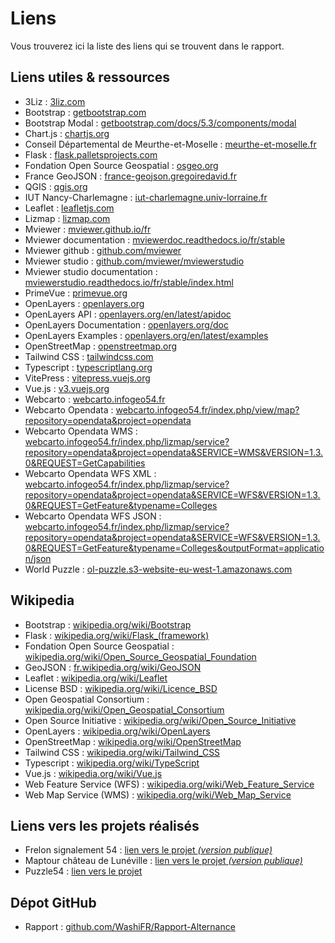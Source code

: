 # Liens

Vous trouverez ici la liste des liens qui se trouvent dans le rapport.

## Liens utiles & ressources

- 3Liz : [3liz.com](https://www.3liz.com/)
- Bootstrap : [getbootstrap.com](https://getbootstrap.com/)
- Bootstrap Modal : [getbootstrap.com/docs/5.3/components/modal](https://getbootstrap.com/docs/5.3/components/modal/)
- Chart.js : [chartjs.org](https://www.chartjs.org/)
- Conseil Départemental de Meurthe-et-Moselle : [meurthe-et-moselle.fr](https://www.meurthe-et-moselle.fr/)
- Flask : [flask.palletsprojects.com](https://flask.palletsprojects.com/)
- Fondation Open Source Geospatial : [osgeo.org](https://www.osgeo.org/)
- France GeoJSON : [france-geojson.gregoiredavid.fr](https://france-geojson.gregoiredavid.fr/)
- QGIS : [qgis.org](https://www.qgis.org/)
- IUT Nancy-Charlemagne : [iut-charlemagne.univ-lorraine.fr](https://iut-charlemagne.univ-lorraine.fr/)
- Leaflet : [leafletjs.com](https://leafletjs.com/)
- Lizmap : [lizmap.com](https://www.lizmap.com/)
- Mviewer : [mviewer.github.io/fr](https://mviewer.github.io/fr/)
- Mviewer documentation : [mviewerdoc.readthedocs.io/fr/stable](https://mviewerdoc.readthedocs.io/fr/stable/)
- Mviewer github : [github.com/mviewer](https://github.com/mviewer)
- Mviewer studio : [github.com/mviewer/mviewerstudio](https://github.com/mviewer/mviewerstudio)
- Mviewer studio documentation : [mviewerstudio.readthedocs.io/fr/stable/index.html](https://mviewerstudio.readthedocs.io/fr/stable/index.html)
- PrimeVue : [primevue.org](https://primevue.org/)
- OpenLayers : [openlayers.org](https://openlayers.org/)
- OpenLayers API : [openlayers.org/en/latest/apidoc](https://openlayers.org/en/latest/apidoc/)
- OpenLayers Documentation : [openlayers.org/doc](https://openlayers.org/doc/)
- OpenLayers Examples : [openlayers.org/en/latest/examples](https://openlayers.org/en/latest/examples/)
- OpenStreetMap : [openstreetmap.org](https://www.openstreetmap.org/)
- Tailwind CSS : [tailwindcss.com](https://tailwindcss.com/)
- Typescript : [typescriptlang.org](https://www.typescriptlang.org/)
- VitePress : [vitepress.vuejs.org](https://vitepress.vuejs.org/)
- Vue.js : [v3.vuejs.org](https://v3.vuejs.org/)
- Webcarto : [webcarto.infogeo54.fr](https://webcarto.infogeo54.fr/)
- Webcarto Opendata : [webcarto.infogeo54.fr/index.php/view/map?repository=opendata&project=opendata](https://webcarto.infogeo54.fr/index.php/view/map?repository=opendata&project=opendata)
- Webcarto Opendata WMS : [webcarto.infogeo54.fr/index.php/lizmap/service?repository=opendata&project=opendata&SERVICE=WMS&VERSION=1.3.0&REQUEST=GetCapabilities](https://webcarto.infogeo54.fr/index.php/lizmap/service?repository=opendata&project=opendata&SERVICE=WMS&VERSION=1.3.0&REQUEST=GetCapabilities)
- Webcarto Opendata WFS XML : [webcarto.infogeo54.fr/index.php/lizmap/service?repository=opendata&project=opendata&SERVICE=WFS&VERSION=1.3.0&REQUEST=GetFeature&typename=Colleges](https://webcarto.infogeo54.fr/index.php/lizmap/service?repository=opendata&project=opendata&SERVICE=WFS&VERSION=1.3.0&REQUEST=GetFeature&typename=Colleges)
- Webcarto Opendata WFS JSON : [webcarto.infogeo54.fr/index.php/lizmap/service?repository=opendata&project=opendata&SERVICE=WFS&VERSION=1.3.0&REQUEST=GetFeature&typename=Colleges&outputFormat=application/json](https://webcarto.infogeo54.fr/index.php/lizmap/service?repository=opendata&project=opendata&SERVICE=WFS&VERSION=1.3.0&REQUEST=GetFeature&typename=Colleges&outputFormat=application/json)
- World Puzzle : [ol-puzzle.s3-website-eu-west-1.amazonaws.com](http://ol-puzzle.s3-website-eu-west-1.amazonaws.com/)

## Wikipedia

- Bootstrap : [wikipedia.org/wiki/Bootstrap](https://fr.wikipedia.org/wiki/Bootstrap)
- Flask : [wikipedia.org/wiki/Flask_(framework)](https://fr.wikipedia.org/wiki/Flask_(framework))
- Fondation Open Source Geospatial : [wikipedia.org/wiki/Open_Source_Geospatial_Foundation](https://fr.wikipedia.org/wiki/Open_Source_Geospatial_Foundation)
- GeoJSON : [fr.wikipedia.org/wiki/GeoJSON](https://fr.wikipedia.org/wiki/GeoJSON)
- Leaflet : [wikipedia.org/wiki/Leaflet](https://fr.wikipedia.org/wiki/Leaflet)
- License BSD : [wikipedia.org/wiki/Licence_BSD](https://fr.wikipedia.org/wiki/Licence_BSD)
- Open Geospatial Consortium : [wikipedia.org/wiki/Open_Geospatial_Consortium](https://fr.wikipedia.org/wiki/Open_Geospatial_Consortium)
- Open Source Initiative : [wikipedia.org/wiki/Open_Source_Initiative](https://fr.wikipedia.org/wiki/Open_Source_Initiative)
- OpenLayers : [wikipedia.org/wiki/OpenLayers](https://fr.wikipedia.org/wiki/OpenLayers)
- OpenStreetMap : [wikipedia.org/wiki/OpenStreetMap](https://fr.wikipedia.org/wiki/OpenStreetMap)
- Tailwind CSS : [wikipedia.org/wiki/Tailwind_CSS](https://fr.wikipedia.org/wiki/Tailwind_CSS)
- Typescript : [wikipedia.org/wiki/TypeScript](https://fr.wikipedia.org/wiki/TypeScript)
- Vue.js : [wikipedia.org/wiki/Vue.js](https://fr.wikipedia.org/wiki/Vue.js)
- Web Feature Service (WFS) : [wikipedia.org/wiki/Web_Feature_Service](https://fr.wikipedia.org/wiki/Web_Feature_Service)
- Web Map Service (WMS) : [wikipedia.org/wiki/Web_Map_Service](https://fr.wikipedia.org/wiki/Web_Map_Service)

## Liens vers les projets réalisés

- Frelon signalement 54 : [lien vers le projet *(version publique)*](https://webcarto.infogeo54.fr/index.php/view/map?repository=public&project=Frelon_signalement_public)
- Maptour château de Lunéville : [lien vers le projet *(version publique)*](https://webcarto.infogeo54.fr/index.php/view/map?repository=public&project=maptour_chateau_luneville)
- Puzzle54 : [lien vers le projet](https://webcarto.infogeo54.fr/index.php/view/map?repository=public&project=puzzle_cd54)

## Dépot GitHub

- Rapport : [github.com/WashiFR/Rapport-Alternance](https://github.com/WashiFR/Rapport-Alternance)